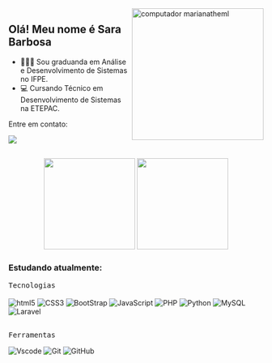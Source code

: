 <img src="https://raw.githubusercontent.com/MicaelliMedeiros/micaellimedeiros/master/image/computer-illustration.png" width="260px" align="right" alt="computador marianatheml">

## Olá! Meu nome é Sara Barbosa

- 👩🏽‍💻 Sou graduanda em Análise e Desenvolvimento de Sistemas no IFPE.<br>
- 💻 Cursando Técnico em Desenvolvimento de Sistemas na ETEPAC.

Entre em contato:</p>

<div> 
  <a href="https://www.linkedin.com/in/saravbarbosa" target="_blank"><img src="https://img.shields.io/badge/-Linkedin-0D1117?style=for-the-badge&logo=linkedin&logoColor=8B67DB" target="_blank"></a> 
  </div>
   
  
##
<div align="center">
<img height="180em" src="https://github-readme-stats.vercel.app/api?username=saravbarbosa&show_icons=true&theme=aura&hide_border=true&include_all_commits=true&count_private=true"/> 
<img height="180em" src="https://github-readme-stats.vercel.app/api/top-langs/?username=saravbarbosa&layout=compact&theme=aura&hide_border=true&langs_count=10"/> 
</div>
</p>

 ### Estudando atualmente:
 </p>
<kbd>Tecnologias</kbd><br>
  <div style="display: inline_block"><br>
  <img align="center" alt="html5" src="https://img.shields.io/badge/HTML5-0D1117?style=for-the-badge&logo=html5&logoColor=E34F26">
  <img align="center" alt="CSS3" src="https://img.shields.io/badge/CSS3-0D1117?style=for-the-badge&logo=css3&logoColor=1572B6">
  <img align="center" alt="BootStrap" src="https://img.shields.io/badge/Bootstrap-0D1117?style=for-the-badge&logo=bootstrap&logoColor=563D7C">
  <img align="center" alt="JavaScript" src="https://img.shields.io/badge/JavaScript-0D1117?style=for-the-badge&logo=javascript&logoColor=F7DF1E">
  <img align="center" alt="PHP" src="https://img.shields.io/badge/PHP-0D1117?style=for-the-badge&logo=php&logoColor=777BB4">
  <img align="center" alt="Python" src="https://img.shields.io/badge/Python-0D1117?style=for-the-badge&logo=python&logoColor=2B7EB2">
  <img align="center" alt="MySQL" src="https://img.shields.io/badge/MySQL-0D1117?style=for-the-badge&logo=mysql&logoColor=005C85">
  <img align="center" alt="Laravel" src="https://img.shields.io/badge/Laravel-0D1117?style=for-the-badge&logo=laravel&logoColor=FF2D20">
</div>
</div>

  
##
  <kbd>Ferramentas</kbd><br>
    <div style="display: inline_block">
    <img align="center" alt="Vscode" src="https://img.shields.io/badge/-Visual%20Studio%20Code-0D1117?style=for-the-badge&logo=visual-studio-code&logoColor=007ACC&labelColor=0D1117">
    <img align="center" alt="Git" src="https://img.shields.io/badge/Git-0D1117?style=for-the-badge&logo=git&logoColor=E34F26">
    <img align="center" alt="GitHub" src="https://img.shields.io/badge/GitHub-0D1117?style=for-the-badge&logo=github&logoColor=white">
</div>
</div>
